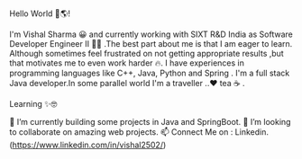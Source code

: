 Hello World 👋🌎!

I'm Vishal Sharma 😀 and currently working with SIXT R&D India as Software Developer Engineer II 👨‍💻 .The best part about me is that I am eager to learn.
Although sometimes feel frustrated on not getting appropriate results ,but that motivates me to even work harder 🔥.
I have experiences in programming languages like C++, Java, Python and Spring . I'm a full stack Java developer.In some parallel world I'm a traveller ..❤ tea ☕ .

Learning ✨🤓

🌱 I’m currently building some projects in Java and SpringBoot.
👯 I’m looking to collaborate on amazing web projects.
📫 Connect Me on : Linkedin.(https://www.linkedin.com/in/vishal2502/)


<!---
vishalsharma2502/vishalsharma2502 is a ✨ special ✨ repository because its `README.md` (this file) appears on your GitHub profile.
You can click the Preview link to take a look at your changes.
--->
